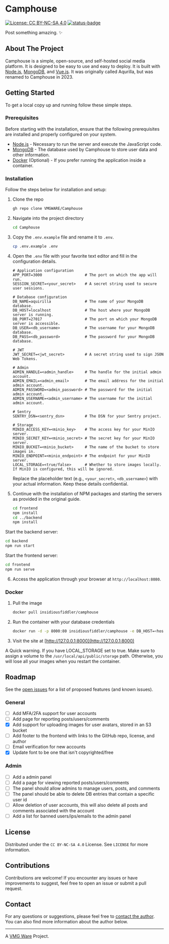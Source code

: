 # Camphouse

[![License: CC BY-NC-SA 4.0][license-shield]][license-url]
[![status-badge](https://ci.vmgware.dev/api/badges/134/status.svg)](https://ci.vmgware.dev/repos/134)

Post something amazing. ✨

## About The Project

Camphouse is a simple, open-source, and self-hosted social media platform. It is designed to be easy to use and easy to deploy. It is built with [Node.js](https://nodejs.org/en/), [MongoDB](https://www.mongodb.com/), and [Vue.js](https://vuejs.org/). It was originally called Aqurilla, but was renamed to Camphouse in 2023.

## Getting Started

To get a local copy up and running follow these simple steps.

### Prerequisites

Before starting with the installation, ensure that the following prerequisites are installed and properly configured on your system.

- [Node.js](https://nodejs.org/en/) - Necessary to run the server and execute the JavaScript code.
- [MongoDB](https://www.mongodb.com/) - The database used by Camphouse to store user data and other information.
- [Docker](https://www.docker.com/) (Optional) - If you prefer running the application inside a container.

### Installation

Follow the steps below for installation and setup:

1. Clone the repo

   ```sh
   gh repo clone VMGWARE/Camphouse
   ```

2. Navigate into the project directory

   ```sh
   cd Camphouse
   ```

3. Copy the `.env.example` file and rename it to `.env`.

   ```sh
   cp .env.example .env
   ```

4. Open the `.env` file with your favorite text editor and fill in the configuration details.

   ```plaintext
   # Application configuration
   APP_PORT=3000                   # The port on which the app will run.
   SESSION_SECRET=<your_secret>    # A secret string used to secure user sessions.

   # Database configuration
   DB_NAME=aquirilla               # The name of your MongoDB database.
   DB_HOST=localhost               # The host where your MongoDB server is running.
   DB_PORT=27017                   # The port on which your MongoDB server is accessible.
   DB_USER=<db_username>           # The username for your MongoDB database.
   DB_PASS=<db_password>           # The password for your MongoDB database.

   # JWT
   JWT_SECRET=<jwt_secret>         # A secret string used to sign JSON Web Tokens.

   # Admin
   ADMIN_HANDLE=<admin_handle>     # The handle for the initial admin account.
   ADMIN_EMAIL=<admin_email>       # The email address for the initial admin account.
   ADMIN_PASSWORD=<admin_password> # The password for the initial admin account.
   ADMIN_USERNAME=<admin_username> # The username for the initial admin account.

   # Sentry
   SENTRY_DSN=<sentry_dsn>         # The DSN for your Sentry project.

   # Storage
   MINIO_ACCESS_KEY=<minio_key>    # The access key for your MinIO server.
   MINIO_SECRET_KEY=<minio_secret> # The secret key for your MinIO server.
   MINIO_BUCKET=<minio_bucket>     # The name of the bucket to store images in.
   MINIO_ENDPOINT=<minio_endpoint> # The endpoint for your MinIO server.
   LOCAL_STORAGE=<true/false>      # Whether to store images locally. If MinIO is configured, this will be ignored.
   ```

   Replace the placeholder text (e.g., `<your_secret>`, `<db_username>`) with your actual information. Keep these details confidential.

5. Continue with the installation of NPM packages and starting the servers as provided in the original guide.

   ```sh
   cd frontend
   npm install
   cd ../backend
   npm install
   ```

Start the backend server:

   ```sh
   cd backend
   npm run start
   ```

Start the frontend server:

   ```sh
   cd frontend
   npm run serve
   ```

6. Access the application through your browser at `http://localhost:8080`.

### Docker

1. Pull the image

   ```sh
   docker pull insidiousfiddler/camphouse
   ```

2. Run the container with your database credentials

   ```sh
   docker run -d -p 8000:80 insidiousfiddler/camphouse -e DB_HOST=<host> -e DB_PORT=<port> -e DB_NAME=<database> -e DB_USER=<username> -e DB_PASS=<password> -e SESSION_SECRET=<secret> -e JWT_SECRET=<secret>
   ```

3. Visit the site at [http://127.0.0.1:8000](http://127.0.0.1:8000)

A Quick warning. If you have LOCAL_STORAGE set to true. Make sure to assign a volume to the `/usr/local/api/public/storage` path. Otherwise, you will lose all your images when you restart the container.

## Roadmap

See the [open issues](https://github.com/VMGWARE/Camphouse/issues) for a list of proposed features (and known issues).

### General

- [ ] Add MFA/2FA support for user accounts
- [ ] Add page for reporting posts/users/comments
- [x] Add support for uploading images for user avatars, stored in an S3 bucket
- [ ] Add footer to the frontend with links to the GitHub repo, license, and author
- [ ] Email verification for new accounts
- [x] Update font to be one that isn't copyrighted/free

### Admin

- [ ] Add a admin panel
- [ ] Add a page for viewing reported posts/users/comments
- [ ] The panel should allow admins to manage users, posts, and comments
- [ ] The panel should be able to delete DB entries that contain a specific user id
- [ ] Allow deletion of user accounts, this will also delete all posts and comments associated with the account
- [ ] Add a list for banned users/ips/emails to the admin panel

## License

Distributed under the `CC BY-NC-SA 4.0` License. See `LICENSE` for more information.

## Contributions

Contributions are welcome! If you encounter any issues or have improvements to suggest, feel free to open an issue or submit a pull request.

## Contact

For any questions or suggestions, please feel free to [contact the author](mailto:developers@vmgware.dev). You can also find more information about the author below.

---

A [VMG Ware](https://github.com/VMGWARE) Project.

[license-shield]: https://img.shields.io/badge/License-CC_BY--NC--SA_4.0-lightgrey.svg
[license-url]: https://creativecommons.org/licenses/by-nc-sa/4.0/
